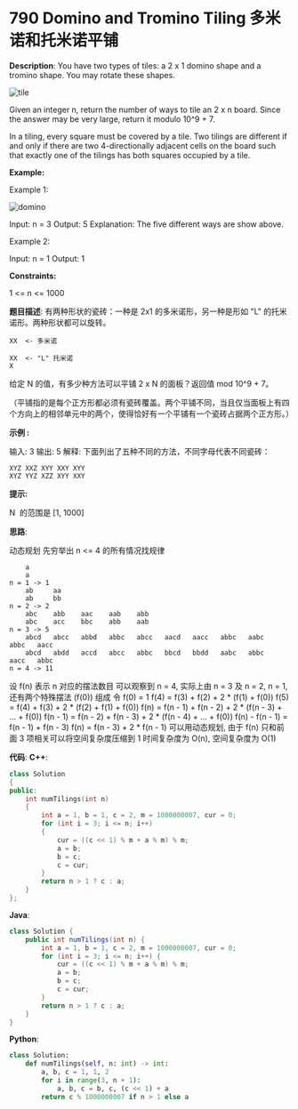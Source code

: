 # 790 Domino and Tromino Tiling 多米诺和托米诺平铺

__Description__:
You have two types of tiles: a 2 x 1 domino shape and a tromino shape. You may rotate these shapes.

![tile](https://assets.leetcode.com/uploads/2021/07/15/lc-domino.jpg)

Given an integer n, return the number of ways to tile an 2 x n board. Since the answer may be very large, return it modulo 10^9 + 7.

In a tiling, every square must be covered by a tile. Two tilings are different if and only if there are two 4-directionally adjacent cells on the board such that exactly one of the tilings has both squares occupied by a tile.

__Example:__

Example 1:

![domino](https://assets.leetcode.com/uploads/2021/07/15/lc-domino1.jpg)

Input: n = 3
Output: 5
Explanation: The five different ways are show above.

Example 2:

Input: n = 1
Output: 1

__Constraints:__

1 <= n <= 1000

__题目描述__:
有两种形状的瓷砖：一种是 2x1 的多米诺形，另一种是形如 "L" 的托米诺形。两种形状都可以旋转。

```text
XX  <- 多米诺

XX  <- "L" 托米诺
X
```

给定 N 的值，有多少种方法可以平铺 2 x N 的面板？返回值 mod 10^9 + 7。

（平铺指的是每个正方形都必须有瓷砖覆盖。两个平铺不同，当且仅当面板上有四个方向上的相邻单元中的两个，使得恰好有一个平铺有一个瓷砖占据两个正方形。）

__示例 :__

输入: 3
输出: 5
解释:
下面列出了五种不同的方法，不同字母代表不同瓷砖：

```text
XYZ XXZ XYY XXY XYY
XYZ YYZ XZZ XYY XXY
```

__提示:__

N  的范围是 [1, 1000]

__思路__:

动态规划
先穷举出 n <= 4 的所有情况找规律

```text
    a
    a
n = 1 -> 1
    ab     aa
    ab     bb
n = 2 -> 2
    abc    abb    aac    aab    abb    
    abc    acc    bbc    abb    aab
n = 3 -> 5
    abcd   abcc   abbd   abbc   abcc   aacd   aacc   abbc   aabc   abbc   aacc
    abcd   abdd   accd   abcc   abbc   bbcd   bbdd   aabc   abbc   aacc   abbc
n = 4 -> 11
```

设 f(n) 表示 n 对应的摆法数目
可以观察到 n = 4, 实际上由 n = 3 及 n = 2, n = 1, 还有两个特殊摆法 (f(0)) 组成
令 f(0) = 1
f(4) = f(3) + f(2) + 2 \* (f(1) + f(0))
f(5) = f(4) + f(3) + 2 \* (f(2) + f(1) + f(0))
f(n) = f(n - 1) + f(n - 2) + 2 \* (f(n - 3) + ... + f(0))
f(n - 1) = f(n - 2) + f(n - 3) + 2 \* (f(n - 4) + ... + f(0))
f(n) - f(n - 1) = f(n - 1) + f(n - 3)
f(n) = f(n - 3) + 2 \* f(n - 1)
可以用动态规划, 由于 f(n) 只和前面 3 项相关可以将空间复杂度压缩到 1
时间复杂度为 O(n), 空间复杂度为 O(1)

__代码__:
__C++__:

```C++
class Solution 
{
public:
    int numTilings(int n) 
    {
        int a = 1, b = 1, c = 2, m = 1000000007, cur = 0;
        for (int i = 3; i <= n; i++) 
        {
            cur = ((c << 1) % m + a % m) % m;
            a = b;
            b = c;
            c = cur;
        }
        return n > 1 ? c : a;
    }
};
```

__Java__:

```Java
class Solution {
    public int numTilings(int n) {
        int a = 1, b = 1, c = 2, m = 1000000007, cur = 0;
        for (int i = 3; i <= n; i++) {
            cur = ((c << 1) % m + a % m) % m;
            a = b;
            b = c;
            c = cur;
        }
        return n > 1 ? c : a;
    }
}
```

__Python__:

```Python
class Solution:
    def numTilings(self, n: int) -> int:
        a, b, c = 1, 1, 2
        for i in range(3, n + 1):
            a, b, c = b, c, (c << 1) + a
        return c % 1000000007 if n > 1 else a
```

